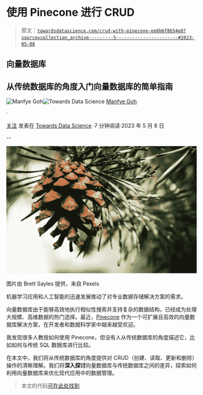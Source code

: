 # 使用 Pinecone 进行 CRUD

> 原文：[`towardsdatascience.com/crud-with-pinecone-ee6b6f8b54e8?source=collection_archive---------5-----------------------#2023-05-08`](https://towardsdatascience.com/crud-with-pinecone-ee6b6f8b54e8?source=collection_archive---------5-----------------------#2023-05-08)

## 向量数据库

## 从传统数据库的角度入门向量数据库的简单指南

[](https://manfyegoh.medium.com/?source=post_page-----ee6b6f8b54e8--------------------------------)![Manfye Goh](https://manfyegoh.medium.com/?source=post_page-----ee6b6f8b54e8--------------------------------)[](https://towardsdatascience.com/?source=post_page-----ee6b6f8b54e8--------------------------------)![Towards Data Science](https://towardsdatascience.com/?source=post_page-----ee6b6f8b54e8--------------------------------) [Manfye Goh](https://manfyegoh.medium.com/?source=post_page-----ee6b6f8b54e8--------------------------------)

·

[关注](https://medium.com/m/signin?actionUrl=https%3A%2F%2Fmedium.com%2F_%2Fsubscribe%2Fuser%2F79c0fed0a4d2&operation=register&redirect=https%3A%2F%2Ftowardsdatascience.com%2Fcrud-with-pinecone-ee6b6f8b54e8&user=Manfye+Goh&userId=79c0fed0a4d2&source=post_page-79c0fed0a4d2----ee6b6f8b54e8---------------------post_header-----------) 发表在 [Towards Data Science](https://towardsdatascience.com/?source=post_page-----ee6b6f8b54e8--------------------------------) ·7 分钟阅读·2023 年 5 月 8 日[](https://medium.com/m/signin?actionUrl=https%3A%2F%2Fmedium.com%2F_%2Fvote%2Ftowards-data-science%2Fee6b6f8b54e8&operation=register&redirect=https%3A%2F%2Ftowardsdatascience.com%2Fcrud-with-pinecone-ee6b6f8b54e8&user=Manfye+Goh&userId=79c0fed0a4d2&source=-----ee6b6f8b54e8---------------------clap_footer-----------)

--

[](https://medium.com/m/signin?actionUrl=https%3A%2F%2Fmedium.com%2F_%2Fbookmark%2Fp%2Fee6b6f8b54e8&operation=register&redirect=https%3A%2F%2Ftowardsdatascience.com%2Fcrud-with-pinecone-ee6b6f8b54e8&source=-----ee6b6f8b54e8---------------------bookmark_footer-----------)![](img/d72e74c9bf31f2efc4bedf9eb6ee2b42.png)

图片由 Brett Sayles 提供，来自 Pexels

机器学习应用和人工智能的迅速发展推动了对专业数据存储解决方案的需求。

向量数据库由于能够高效地执行相似性搜索并支持复杂的数据结构，已经成为处理大规模、高维数据的热门选择。最近，[Pinecone](https://www.pinecone.io/) 作为一个可扩展且高效的向量数据库解决方案，在开发者和数据科学家中越来越受欢迎。

我发现很多人教授如何使用 Pinecone，但没有人从传统数据库的角度描述它，比如如何与传统 SQL 数据库进行比较。

在本文中，我们将从传统数据库的角度提供对 CRUD（创建、读取、更新和删除）操作的清晰理解。我们将**深入探讨**向量数据库与传统数据库之间的差异，探索如何利用向量数据库来优化现代应用中的数据管理。

> 本文的代码[可在此处找到](https://github.com/manfye/medium-publication/blob/main/Pinecone%20Medium%20Article.ipynb)
